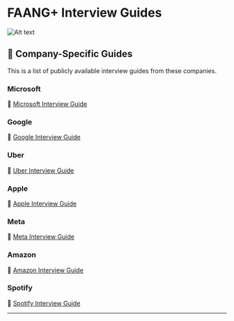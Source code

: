 # FAANG+ Interview Guides

![Alt text](https://www.trueup.io/img/social_card/tags/faang_plus_large.png)

## 🏢 Company-Specific Guides

This is a list of publicly available interview guides from these companies.

### Microsoft  
🔗 [Microsoft Interview Guide](https://careers.microsoft.com/v2/global/en/hiring-tips/interview-tips.html)

### Google  
🔗 [Google Interview Guide](https://www.google.com/about/careers/applications/interview-tips/)

### Uber  
🔗 [Uber Interview Guide](https://www.uber.com/us/en/careers/interviewing/)

### Apple  
🔗 [Apple Interview Guide](https://www.apple.com/careers/us/interview_tips.html)

### Meta  
🔗 [Meta Interview Guide](https://www.metacareers.com/swe-prep-onsite/)

### Amazon  
🔗 [Amazon Interview Guide](https://www.amazon.jobs/content/en/how-we-hire/interviewing-at-amazon)

### Spotify  
🔗 [Spotify Interview Guide](https://www.lifeatspotify.com/how-we-hire)

---



